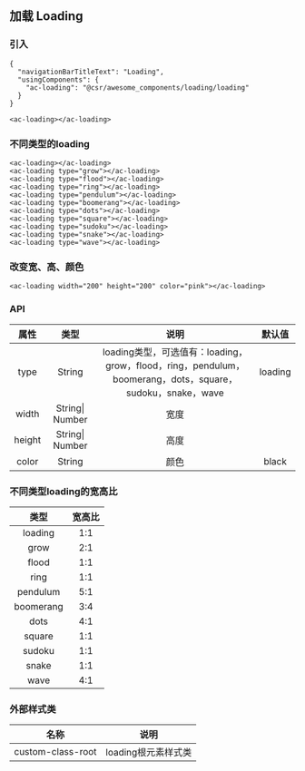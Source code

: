 ## 加载 Loading

### 引入

```
{
  "navigationBarTitleText": "Loading",
  "usingComponents": {
    "ac-loading": "@csr/awesome_components/loading/loading"
  }
}

<ac-loading></ac-loading>
```

### 不同类型的loading

```
<ac-loading></ac-loading>
<ac-loading type="grow"></ac-loading>
<ac-loading type="flood"></ac-loading>
<ac-loading type="ring"></ac-loading>
<ac-loading type="pendulum"></ac-loading>
<ac-loading type="boomerang"></ac-loading>
<ac-loading type="dots"></ac-loading>
<ac-loading type="square"></ac-loading>
<ac-loading type="sudoku"></ac-loading>
<ac-loading type="snake"></ac-loading>
<ac-loading type="wave"></ac-loading>
```

### 改变宽、高、颜色

```
<ac-loading width="200" height="200" color="pink"></ac-loading>
```




### API
| 属性 | 类型 | 说明 | 默认值 |
| :---: | :----: | :----: | :----: |
| type | String | loading类型，可选值有：loading，grow，flood，ring，pendulum，boomerang，dots，square，sudoku，snake，wave | loading
| width | String\| Number | 宽度 | 
| height | String\| Number | 高度 | 
| color | String | 颜色 | black |

### 不同类型loading的宽高比
| 类型 | 宽高比 |
| :---: | :----: |
| loading | 1:1 |
| grow | 2:1 |
| flood | 1:1 |
| ring | 1:1 |
| pendulum | 5:1 |
| boomerang | 3:4 |
| dots | 4:1 |
| square | 1:1 |
| sudoku | 1:1 |
| snake | 1:1 |
| wave | 4:1 |


### 外部样式类

| 名称 | 说明 |
| :---: | :----: |
| custom-class-root | loading根元素样式类 | 
